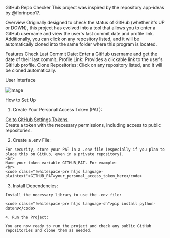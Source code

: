 GitHub Repo Checker
This project was inspired by the repository app-ideas by @florinpop17.

Overview
Originally designed to check the status of GitHub (whether it's UP or DOWN), this project has evolved into a tool that allows you to enter a GitHub username and view the user's last commit date and profile link. Additionally, you can click on any repository listed, and it will be automatically cloned into the same folder where this program is located.

Features
Check Last Commit Date: Enter a GitHub username and get the date of their last commit.
Profile Link: Provides a clickable link to the user's GitHub profile.
Clone Repositories: Click on any repository listed, and it will be cloned automatically.

User Interface

![image](https://github.com/Exill18/GitHUB-REPO-CHECKER/assets/108736956/d7a464d3-e2df-4c9c-83fd-fb9cf9c8b590)


How to Set Up
  1. Create Your Personal Access Token (PAT):
  
  <a href="https://github.com/settings/tokens?type=beta">Go to GitHub Settings Tokens.</a> 
    <br>
    Create a token with the necessary permissions, including access to public repositories.


  2. Create a .env File:

    For security, store your PAT in a .env file (especially if you plan to place this on GitHub, even in a private repository).
    <br>
    Name your token variable GITHUB_PAT. For example:
    <br>
    <code class="!whitespace-pre hljs language-plaintext">GITHUB_PAT=your_personal_access_token_here</code>


  3. Install Dependencies:

    Install the necessary library to use the .env file:
  
    <code class="!whitespace-pre hljs language-sh">pip install python-dotenv</code>
  
    4. Run the Project:
  
    You are now ready to run the project and check any public GitHub repositories and clone them as needed.



